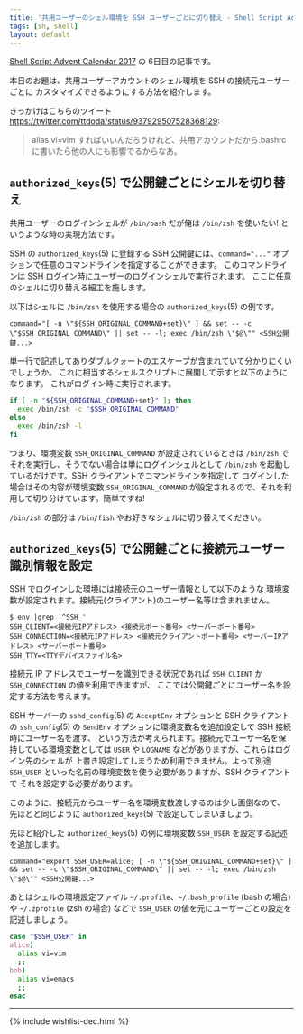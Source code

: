 ```yaml
---
title: '共用ユーザーのシェル環境を SSH ユーザーごとに切り替え - Shell Script Advent Calendar 2017'
tags: [sh, shell]
layout: default
---
```


[Shell Script Advent Calendar 2017](https://qiita.com/advent-calendar/2017/shellscript)
の 6日目の記事です。

本日のお題は、共用ユーザーアカウントのシェル環境を SSH の接続元ユーザーごとに
カスタマイズできるようにする方法を紹介します。

きっかけはこちらのツイート <https://twitter.com/ttdoda/status/937929507528368129>:

> alias vi=vim すればいいんだろうけれど、共用アカウントだから.bashrcに書いたら他の人にも影響でるからなあ。

`authorized_keys`(5) で公開鍵ごとにシェルを切り替え
----------------------------------------------------------------------

共用ユーザーのログインシェルが `/bin/bash` だが俺は `/bin/zsh` を使いたい!
というような時の実現方法です。

SSH の `authorized_keys`(5) に登録する SSH 公開鍵には、`command="..."`
オプションで任意のコマンドラインを指定することができます。
このコマンドラインは SSH ログイン時にユーザーのログインシェルで実行されます。
ここに任意のシェルに切り替える細工を施します。

以下はシェルに `/bin/zsh` を使用する場合の `authorized_keys`(5) の例です。

```
command="[ -n \"${SSH_ORIGINAL_COMMAND+set}\" ] && set -- -c \"$SSH_ORIGINAL_COMMAND\" || set -- -l; exec /bin/zsh \"$@\"" <SSH公開鍵...>
```

単一行で記述してありダブルクォートのエスケープが含まれていて分かりにくいでしょうか。
これに相当するシェルスクリプトに展開して示すと以下のようになります。
これがログイン時に実行されます。

```sh
if [ -n "${SSH_ORIGINAL_COMMAND+set}" ]; then
  exec /bin/zsh -c "$SSH_ORIGINAL_COMMAND"
else
  exec /bin/zsh -l
fi
```

つまり、環境変数 `SSH_ORIGINAL_COMMAND` が設定されているときは `/bin/zsh`
でそれを実行し、そうでない場合は単にログインシェルとして `/bin/zsh`
を起動しているだけです。SSH クライアントでコマンドラインを指定して
ログインした場合はその内容が環境変数 `SSH_ORIGINAL_COMMAND`
が設定されるので、それを利用して切り分けています。簡単ですね!

`/bin/zsh` の部分は `/bin/fish` やお好きなシェルに切り替えてください。

`authorized_keys`(5) で公開鍵ごとに接続元ユーザー識別情報を設定
----------------------------------------------------------------------

SSH でログインした環境には接続元のユーザー情報として以下のような
環境変数が設定されます。接続元(クライアント)のユーザー名等は含まれません。

```console
$ env |grep '^SSH_'
SSH_CLIENT=<接続元IPアドレス> <接続元ポート番号> <サーバーポート番号>
SSH_CONNECTION=<接続元IPアドレス> <接続元クライアントポート番号> <サーバーIPアドレス> <サーバーポート番号>
SSH_TTY=<TTYデバイスファイル名>
```

接続元 IP アドレスでユーザーを識別できる状況であれば
`SSH_CLIENT` か `SSH_CONNECTION` の値を利用できますが、
ここでは公開鍵ごとにユーザー名を設定する方法を考えます。

SSH サーバーの `sshd_config`(5) の `AcceptEnv` オプションと
SSH クライアントの `ssh_config`(5) の `SendEnv`
オプションに環境変数名を追加設定して SSH 接続時にユーザー名を渡す、
という方法が考えられます。接続元でユーザー名を保持している環境変数としては
`USER` や `LOGNAME` などがありますが、これらはログイン先のシェルが
上書き設定してしまうため利用できません。よって別途 `SSH_USER`
といった名前の環境変数を使う必要がありますが、SSH クライアントで
それを設定する必要があります。

このように、接続元からユーザー名を環境変数渡しするのは少し面倒なので、
先ほどと同じように `authorized_keys`(5) で設定してしまいましょう。

先ほど紹介した `authorized_keys`(5) の例に環境変数 `SSH_USER`
を設定する記述を追加します。

```
command="export SSH_USER=alice; [ -n \"${SSH_ORIGINAL_COMMAND+set}\" ] && set -- -c \"$SSH_ORIGINAL_COMMAND\" || set -- -l; exec /bin/zsh \"$@\"" <SSH公開鍵...>
```

あとはシェルの環境設定ファイル `~/.profile`、`~/.bash_profile` (bash の場合) や
`~/.zprofile` (zsh の場合) などで `SSH_USER` の値を元にユーザーごとの設定を記述しましょう。

```sh
case "$SSH_USER" in
alice)
  alias vi=vim
  ;;
bob)
  alias vi=emacs
  ;;
esac
```

* * *

{% include wishlist-dec.html %}
